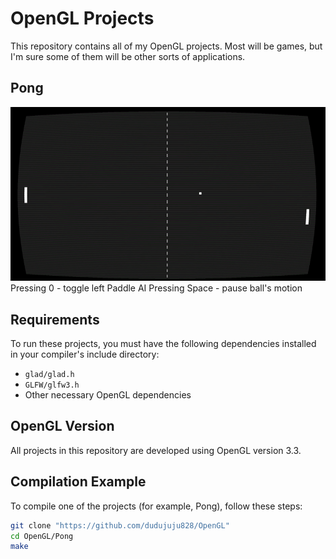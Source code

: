 # OpenGL Projects
This repository contains all of my OpenGL projects. Most will be games, but I'm sure some of them will be other sorts of applications.
## Pong
![Project Banner](./Pong/assets/pong_gameplay.gif)
Pressing 0 - toggle left Paddle AI
Pressing Space - pause ball's motion

## Requirements

To run these projects, you must have the following dependencies installed in your compiler's include directory:
- `glad/glad.h`
- `GLFW/glfw3.h`
- Other necessary OpenGL dependencies

## OpenGL Version

All projects in this repository are developed using OpenGL version 3.3.

## Compilation Example

To compile one of the projects (for example, Pong), follow these steps:

```bash
git clone "https://github.com/dudujuju828/OpenGL"
cd OpenGL/Pong
make

